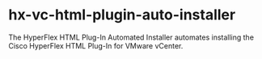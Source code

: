 # hx-vc-html-plugin-auto-installer
The HyperFlex HTML Plug-In Automated Installer automates installing the Cisco HyperFlex HTML Plug-In for VMware vCenter.
